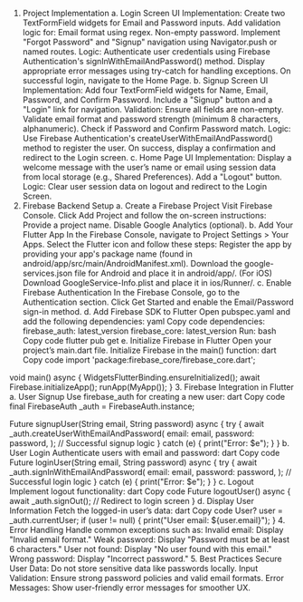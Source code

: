 1. Project Implementation
a. Login Screen
UI Implementation:
Create two TextFormField widgets for Email and Password inputs.
Add validation logic for:
Email format using regex.
Non-empty password.
Implement "Forgot Password" and "Signup" navigation using Navigator.push or named routes.
Logic:
Authenticate user credentials using Firebase Authentication's signInWithEmailAndPassword() method.
Display appropriate error messages using try-catch for handling exceptions.
On successful login, navigate to the Home Page.
b. Signup Screen
UI Implementation:
Add four TextFormField widgets for Name, Email, Password, and Confirm Password.
Include a "Signup" button and a "Login" link for navigation.
Validation:
Ensure all fields are non-empty.
Validate email format and password strength (minimum 8 characters, alphanumeric).
Check if Password and Confirm Password match.
Logic:
Use Firebase Authentication's createUserWithEmailAndPassword() method to register the user.
On success, display a confirmation and redirect to the Login screen.
c. Home Page
UI Implementation:
Display a welcome message with the user’s name or email using session data from local storage (e.g., Shared Preferences).
Add a "Logout" button.
Logic:
Clear user session data on logout and redirect to the Login Screen.
2. Firebase Backend Setup
a. Create a Firebase Project
Visit Firebase Console.
Click Add Project and follow the on-screen instructions:
Provide a project name.
Disable Google Analytics (optional).
b. Add Your Flutter App
In the Firebase Console, navigate to Project Settings > Your Apps.
Select the Flutter icon and follow these steps:
Register the app by providing your app's package name (found in android/app/src/main/AndroidManifest.xml).
Download the google-services.json file for Android and place it in android/app/.
(For iOS) Download GoogleService-Info.plist and place it in ios/Runner/.
c. Enable Firebase Authentication
In the Firebase Console, go to the Authentication section.
Click Get Started and enable the Email/Password sign-in method.
d. Add Firebase SDK to Flutter
Open pubspec.yaml and add the following dependencies:
yaml
Copy code
dependencies:
  firebase_auth: latest_version
  firebase_core: latest_version
Run:
bash
Copy code
flutter pub get
e. Initialize Firebase in Flutter
Open your project’s main.dart file.
Initialize Firebase in the main() function:
dart
Copy code
import 'package:firebase_core/firebase_core.dart';

void main() async {
  WidgetsFlutterBinding.ensureInitialized();
  await Firebase.initializeApp();
  runApp(MyApp());
}
3. Firebase Integration in Flutter
a. User Signup
Use firebase_auth for creating a new user:
dart
Copy code
final FirebaseAuth _auth = FirebaseAuth.instance;

Future<void> signupUser(String email, String password) async {
  try {
    await _auth.createUserWithEmailAndPassword(
      email: email,
      password: password,
    );
    // Successful signup logic
  } catch (e) {
    print("Error: $e");
  }
}
b. User Login
Authenticate users with email and password:
dart
Copy code
Future<void> loginUser(String email, String password) async {
  try {
    await _auth.signInWithEmailAndPassword(
      email: email,
      password: password,
    );
    // Successful login logic
  } catch (e) {
    print("Error: $e");
  }
}
c. Logout
Implement logout functionality:
dart
Copy code
Future<void> logoutUser() async {
  await _auth.signOut();
  // Redirect to login screen
}
d. Display User Information
Fetch the logged-in user’s data:
dart
Copy code
User? user = _auth.currentUser;
if (user != null) {
  print("User email: ${user.email}");
}
4. Error Handling
Handle common exceptions such as:
Invalid email: Display "Invalid email format."
Weak password: Display "Password must be at least 6 characters."
User not found: Display "No user found with this email."
Wrong password: Display "Incorrect password."
5. Best Practices
Secure User Data: Do not store sensitive data like passwords locally.
Input Validation: Ensure strong password policies and valid email formats.
Error Messages: Show user-friendly error messages for smoother UX.
